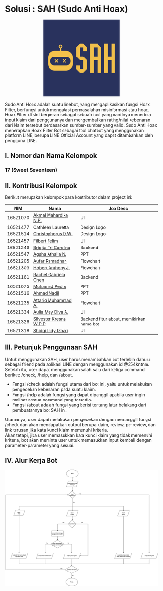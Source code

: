 # Solusi : SAH (Sudo Anti Hoax)

<p align="center">
<img src="assets/logo milestone.jpg" width="50%" height="50%" title="Logo SAH (Sudo Anti Hoax)">
</p>

Sudo Anti Hoax adalah suatu linebot, yang mengaplikasikan fungsi Hoax Filter, berfungsi untuk mengatasi permasalahan misinformasi atau hoax. Hoax Filter di sini berperan sebagai sebuah tool yang nantinya menerima input klaim dari penggunanya dan mengembalikan rating/nilai kebenaran dari klaim tersebut berdasarkan sumber-sumber yang valid. Sudo Anti Hoax menerapkan Hoax Filter Bot sebagai tool chatbot yang menggunakan platform LINE, berupa LINE Official Account yang dapat ditambahkan oleh pengguna LINE.

## I. Nomor dan Nama Kelompok

### 17 (Sweet Seventeen)

## II. Kontribusi Kelompok
Berikut merupakan kelompok para kontributor dalam project ini: <br/>

| NIM | Nama | Job Desc |
| --------- | ----------- | ----------- |
| 16521070 | [Akmal Mahardika N.P.](https://github.com/4KMALM)| UI |
| 16521477 | [Cathleen Lauretta](https://github.com/cathlauretta) | Design Logo |
| 16521514 | [Christophorus D.W.](https://github.com/christodharma) | Design Logo |
| 16521457 | [Filbert Felim](https://github.com/filbertfelim) | UI |
| 16521249 | [Brigita Tri Carolina](https://github.com/BrigitaCarolina) | Backend | 
| 16521547 | [Agsha Athalla N.](https://github.com/agshaathalla) | PPT |
| 16521205 | [Aufar Ramadhan](https://github.com/aufarr) | Flowchart |
| 16521303 | [Hobert Anthony J.](https://github.com/HobertJonatan) | Flowchart |
| 16521161 | [Rachel Gabriela Chen](https://github.com/chaerla) | Backend |
| 16521075 | [Muhamad Pedro](https://github.com/mpedro22) | PPT |
| 16521516 | [Ahmad Nadil](https://github.com/IceTeaXXD) | PPT |
| 16521235 | [Attariq Muhammad A.](https://github.com/attariqazhar) | Flowchart |
| 16521334 | [Aulia Mey Diva A.](https://github.com/auliamey) | UI |
| 16521326 | [Silvester Kresna W.P.P](https://github.com/silvester-kw) | Backend fitur about, memikirkan nama bot |
| 16521318 | [Shidqi Indy Izhari](https://github.com/shidqizh) | UI |

## III. Petunjuk Penggunaan SAH
Untuk menggunakan SAH, user harus menambahkan bot terlebih dahulu sebagai friend pada aplikasi LINE dengan menggunakan id @354kntnm. <br>
Setelah itu, user dapat menggunakan salah satu dari ketiga command berikut: /check, /help, dan /about. <br>
- Fungsi /check adalah fungsi utama dari bot ini, yaitu untuk melakukan pengecekan kebenaran pada suatu klaim. <br>
- Fungsi /help adalah fungsi yang dapat dipanggil apabila user ingin melihat semua command yang tersedia. <br>
- Fungsi /about adalah fungsi yang berisi tentang latar belakang dari pembuatannya bot SAH ini. <br>

Utamanya, user dapat melakukan pengecekan dengan memanggil fungsi /check dan akan mendapatkan output berupa klaim, review, pe-review, dan link terusan jika kata kunci klaim memenuhi kriteria. <br>
Akan tetapi, jika user memasukkan kata kunci klaim yang tidak memenuhi kriteria, bot akan meminta user untuk memasukkan input kembali dengan parameter-parameter yang sesuai.

## IV. Alur Kerja Bot
![Flowchart](/assets/Botchat%20Flowchart_K17.png)
